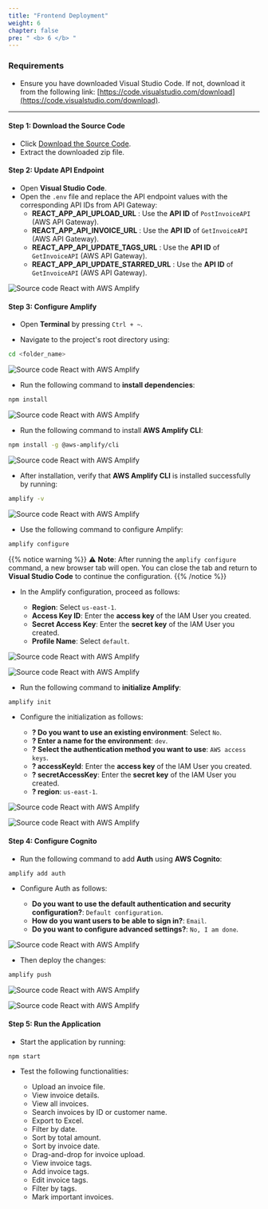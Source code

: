 ```yaml
---
title: "Frontend Deployment"
weight: 6
chapter: false
pre: " <b> 6 </b> "
---
```


### Requirements

-   Ensure you have downloaded Visual Studio Code. If not, download it from the following link: [https://code.visualstudio.com/download](https://code.visualstudio.com/download).

---

#### Step 1: Download the Source Code

-   Click [Download the Source Code](https://drive.google.com/uc?export=download&id=1pbOd59G4p2Z0K4T2nTDBZAqTRO1Ghksi).
-   Extract the downloaded zip file.

#### Step 2: Update API Endpoint

-   Open **Visual Studio Code**.
-   Open the `.env` file and replace the API endpoint values with the corresponding API IDs from API Gateway:
    -   **REACT_APP_API_UPLOAD_URL** : Use the **API ID** of `PostInvoiceAPI` (AWS API Gateway).
    -   **REACT_APP_API_INVOICE_URL** : Use the **API ID** of `GetInvoiceAPI` (AWS API Gateway).
    -   **REACT_APP_API_UPDATE_TAGS_URL** : Use the **API ID** of `GetInvoiceAPI` (AWS API Gateway).
    -   **REACT_APP_API_UPDATE_STARRED_URL** : Use the **API ID** of `GetInvoiceAPI` (AWS API Gateway).

![Source code React with AWS Amplify](/images/6/6.1/Screenshot_1.png)

#### Step 3: Configure Amplify

-   Open **Terminal** by pressing `Ctrl + ~`.

-   Navigate to the project's root directory using:

```bash
cd <folder_name>
```

![Source code React with AWS Amplify](/images/6/6.1/Screenshot_2.png)

-   Run the following command to **install dependencies**:

```bash
npm install
```

![Source code React with AWS Amplify](/images/6/6.1/Screenshot_3.png)

-   Run the following command to install **AWS Amplify CLI**:

```bash
npm install -g @aws-amplify/cli
```

![Source code React with AWS Amplify](/images/6/6.1/Screenshot_4.png)

-   After installation, verify that **AWS Amplify CLI** is installed successfully by running:

```bash
amplify -v
```

![Source code React with AWS Amplify](/images/6/6.1/Screenshot_5.png)

-   Use the following command to configure Amplify:

```bash
amplify configure
```

{{% notice warning %}}
⚠️ **Note**: After running the `amplify configure` command, a new browser tab will open. You can close the tab and return to **Visual Studio Code** to continue the configuration.
{{% /notice %}}

-   In the Amplify configuration, proceed as follows:

    -   **Region**: Select `us-east-1`.
    -   **Access Key ID**: Enter the **access key** of the IAM User you created.
    -   **Secret Access Key**: Enter the **secret key** of the IAM User you created.
    -   **Profile Name**: Select `default`.

![Source code React with AWS Amplify](/images/6/6.1/Screenshot_6.png)

![Source code React with AWS Amplify](/images/6/6.1/Screenshot_7.png)

-   Run the following command to **initialize Amplify**:

```bash
amplify init
```

-   Configure the initialization as follows:

    -   **? Do you want to use an existing environment**: Select `No`.
    -   **? Enter a name for the environment**: `dev`.
    -   **? Select the authentication method you want to use**: `AWS access keys`.
    -   **? accessKeyId**: Enter the **access key** of the IAM User you created.
    -   **? secretAccessKey**: Enter the **secret key** of the IAM User you created.
    -   **? region**: `us-east-1`.

![Source code React with AWS Amplify](/images/6/6.1/Screenshot_8.png)

![Source code React with AWS Amplify](/images/6/6.1/Screenshot_9.png)

#### Step 4: Configure Cognito

-   Run the following command to add **Auth** using **AWS Cognito**:

```bash
amplify add auth
```

-   Configure Auth as follows:

    -   **Do you want to use the default authentication and security configuration?**: `Default configuration`.
    -   **How do you want users to be able to sign in?**: `Email`.
    -   **Do you want to configure advanced settings?**: `No, I am done`.

![Source code React with AWS Amplify](/images/6/6.1/Screenshot_10.png)

-   Then deploy the changes:

```bash
amplify push
```

![Source code React with AWS Amplify](/images/6/6.1/Screenshot_11.png)

![Source code React with AWS Amplify](/images/6/6.1/Screenshot_12.png)

#### Step 5: Run the Application

-   Start the application by running:

```bash
npm start
```

-   Test the following functionalities:

    -   Upload an invoice file.
    -   View invoice details.
    -   View all invoices.
    -   Search invoices by ID or customer name.
    -   Export to Excel.
    -   Filter by date.
    -   Sort by total amount.
    -   Sort by invoice date.
    -   Drag-and-drop for invoice upload.
    -   View invoice tags.
    -   Add invoice tags.
    -   Edit invoice tags.
    -   Filter by tags.
    -   Mark important invoices.
